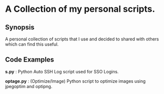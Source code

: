 # A Collection of my personal scripts.

## Synopsis

A personal collection of scripts that I use and decided to shared with others which can find this useful.

## Code Examples

**s.py** : Python Auto SSH Log script used for SSO Logins.

**optage.py** : (Optimize/Image) Python script to optimize images using jpegoptim and optipng.
